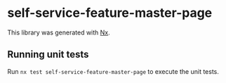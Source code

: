 # self-service-feature-master-page

This library was generated with [Nx](https://nx.dev).

## Running unit tests

Run `nx test self-service-feature-master-page` to execute the unit tests.
